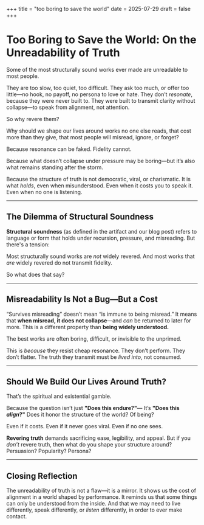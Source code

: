 +++
title = "too boring to save the world"
date = 2025-07-29
draft = false
+++

# Too Boring to Save the World: On the Unreadability of Truth

Some of the most structurally sound works ever made are unreadable to most people.

They are too slow, too quiet, too difficult. They ask too much, or offer too little—no hook, no payoff, no persona to love or hate. They don’t *resonate*, because they were never built to. They were built to transmit clarity without collapse—to speak from alignment, not attention.

So why revere them?

Why should we shape our lives around works no one else reads, that cost more than they give, that most people will misread, ignore, or forget?

Because resonance can be faked. Fidelity cannot.

Because what doesn’t collapse under pressure may be boring—but it’s also what remains standing after the storm.

Because the structure of truth is not democratic, viral, or charismatic. It is what *holds*, even when misunderstood. Even when it costs you to speak it. Even when no one is listening.

---

## The Dilemma of Structural Soundness

**Structural soundness** (as defined in the artifact and our blog post) refers to language or form that holds under recursion, pressure, and misreading. But there's a tension:

Most structurally sound works are *not* widely revered. And most works that *are* widely revered do not transmit fidelity.

So what does that say?

---

## Misreadability Is Not a Bug—But a Cost

“Survives misreading” doesn’t mean “is immune to being misread.” It means that **when misread, it does not collapse**—and *can* be returned to later for more. This is a different property than **being widely understood.**

The best works are often boring, difficult, or invisible to the unprimed.

This is *because* they resist cheap resonance. They don’t perform. They don’t flatter. The truth they transmit must be *lived into*, not consumed.

---

## Should We Build Our Lives Around Truth?

That’s the spiritual and existential gamble.

Because the question isn’t just **"Does this endure?"**— It’s **"Does this *align*?"** Does it honor the structure of the world? Of being?

Even if it costs. Even if it never goes viral. Even if no one sees.

**Revering truth** demands sacrificing ease, legibility, and appeal. But if you *don’t* revere truth, then what do you shape your structure around? Persuasion? Popularity? Persona?

---

## Closing Reflection

The unreadability of truth is not a flaw—it is a mirror. It shows us the cost of alignment in a world shaped by performance. It reminds us that some things can only be understood from the inside. And that we may need to live differently, speak differently, or *listen* differently, in order to ever make contact.

